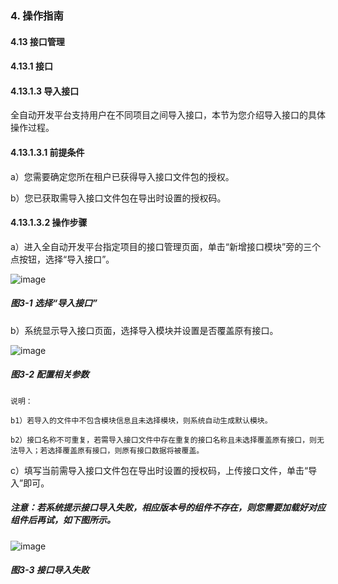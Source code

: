 ### 4. 操作指南

#### 4.13 接口管理

#### 4.13.1 接口

#### 4.13.1.3 导入接口

全自动开发平台支持用户在不同项目之间导入接口，本节为您介绍导入接口的具体操作过程。

#### 4.13.1.3.1 前提条件

a）您需要确定您所在租户已获得导入接口文件包的授权。

b）您已获取需导入接口文件包在导出时设置的授权码。

#### 4.13.1.3.2 操作步骤

a）进入全自动开发平台指定项目的接口管理页面，单击“新增接口模块”旁的三个点按钮，选择“导入接口”。

![image](https://user-images.githubusercontent.com/79617492/197465935-4abd6bbd-c044-45df-9ed2-a5df00bae926.png)

##### 图3-1 选择“导入接口”

b）系统显示导入接口页面，选择导入模块并设置是否覆盖原有接口。

![image](https://user-images.githubusercontent.com/79617492/197466119-3ad265ba-f200-4dda-8344-602affd6e902.png)

##### 图3-2 配置相关参数

```
说明：

b1）若导入的文件中不包含模块信息且未选择模块，则系统自动生成默认模块。

b2）接口名称不可重复，若需导入接口文件中存在重复的接口名称且未选择覆盖原有接口，则无法导入；若选择覆盖原有接口，则原有接口数据将被覆盖。
```

c）填写当前需导入接口文件包在导出时设置的授权码，上传接口文件，单击“导入”即可。

##### 注意：若系统提示接口导入失败，相应版本号的组件不存在，则您需要加载好对应组件后再试，如下图所示。

![image](https://user-images.githubusercontent.com/79617492/197466137-cc329eb8-fa79-43e6-b9fe-4c4ce0104f2f.png)

##### 图3-3 接口导入失败
